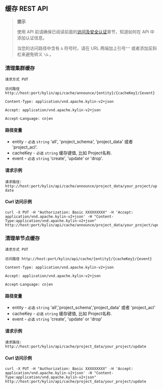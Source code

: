 ## 缓存 REST API

> **提示**
>
> 使用 API 前请确保已阅读前面的[访问及安全认证](authentication.cn.md)章节，知道如何在 API 中添加认证信息。
>
> 当您的访问路径中含有 `&` 符号时，请在 URL 两端加上引号`""` 或者添加反斜杠来避免转义 `\&` 。

### 清理集群缓存
`请求方式 PUT`

`访问路径 http://host:port/kylin/api/cache/announce/{entity}/{cacheKey}/{event}`

`Content-Type: application/vnd.apache.kylin-v2+json`

`Accept: application/vnd.apache.kylin-v2+json`

`Accept-Language: cn|en` 

#### 路径变量
* entity - `必选` `string` 'all', 'project_schema', 'project_data' 或者 'project_acl'.
* cacheKey - `必选` `string` 缓存键值, 比如 Project名称.
* event - `必选` `string` 'create', 'update' or 'drop'.

#### 请求示例

`请求路径: http://host:port/kylin/api/cache/announce/project_data/your_project/update`

#### Curl 访问示例

```
curl -X PUT -H "Authorization: Basic XXXXXXXXX" -H 'Accept: application/vnd.apache.kylin-v2+json' -H "Content-Type:application/vnd.apache.kylin-v2+json" http://host:port/kylin/api/cache/announce/project_data/your_project/update
```

### 清理单节点缓存
`请求方式 PUT`

`访问路径 http://host:port/kylin/api/cache/{entity}/{cacheKey}/{event}`

`Content-Type: application/vnd.apache.kylin-v2+json`

`Accept: application/vnd.apache.kylin-v2+json`

`Accept-Language: cn|en` 

#### 路径变量
* entity - `必选` `string` 'all','project_schema','project_data' 或者 'project_acl'
* cacheKey - `必选` `string` 缓存键值, 比如 Project名称.
* event - `必选` `string` 'create', 'update' or 'drop'

#### 请求示例

`请求路径: http://host:port/kylin/api/cache/project_data/your_project/update`

#### Curl 访问示例

```
curl -X PUT -H "Authorization: Basic XXXXXXXXX" -H 'Accept: application/vnd.apache.kylin-v2+json' -H "Content-Type:application/vnd.apache.kylin-v2+json" http://host:port/kylin/api/cache/project_data/your_project/update
```